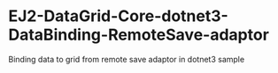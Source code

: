 # EJ2-DataGrid-Core-dotnet3-DataBinding-RemoteSave-adaptor
Binding data to grid from remote save adaptor in dotnet3 sample
